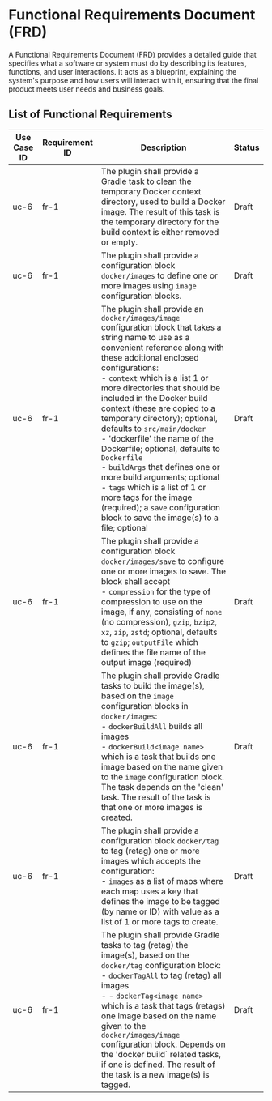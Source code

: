 # Functional Requirements Document (FRD)

A Functional Requirements Document (FRD) provides a detailed guide that specifies what a software or system must do by 
describing its features, functions, and user interactions. It acts as a blueprint, explaining the system's purpose and 
how users will interact with it, ensuring that the final product meets user needs and business goals.

## List of Functional Requirements

| Use Case ID | Requirement ID | Description                                                                                                                                                                                                                                                                                                                                                                                                                                                                                                                                                                                                                                                                               | Status |
|-------------|----------------|-------------------------------------------------------------------------------------------------------------------------------------------------------------------------------------------------------------------------------------------------------------------------------------------------------------------------------------------------------------------------------------------------------------------------------------------------------------------------------------------------------------------------------------------------------------------------------------------------------------------------------------------------------------------------------------------|--------|
| uc-6        | fr-1           | The plugin shall provide a Gradle task to clean the temporary Docker context directory, used to build a Docker image.  The result of this task is the temporary directory for the build context is either removed or empty.                                                                                                                                                                                                                                                                                                                                                                                                                                                               | Draft  |
| uc-6        | fr-1           | The plugin shall provide a configuration block `docker/images` to define one or more images using `image` configuration blocks.                                                                                                                                                                                                                                                                                                                                                                                                                                                                                                                                                           | Draft  |
| uc-6        | fr-1           | The plugin shall provide an `docker/images/image` configuration block that takes a string name to use as a convenient reference along with these additional enclosed configurations:<br/>- `context` which is a list 1 or more directories that should be included in the Docker build context (these are copied to a temporary directory); optional, defaults to `src/main/docker`<br/>- 'dockerfile' the name of the Dockerfile; optional, defaults to `Dockerfile`<br/>- `buildArgs` that defines one or more build arguments; optional<br/>- `tags` which is a list of 1 or more tags for the image (required); a `save` configuration block to save the image(s) to a file; optional | Draft  |
| uc-6        | fr-1           | The plugin shall provide a configuration block `docker/images/save` to configure one or more images to save.  The block shall accept<br/>- `compression` for the type of compression to use on the image, if any, consisting of `none` (no compression), `gzip`, `bzip2`, `xz`, `zip`, `zstd`; optional, defaults to `gzip`; `outputFile` which defines the file name of the output image (required)                                                                                                                                                                                                                                                                                      | Draft  |
| uc-6        | fr-1           | The plugin shall provide Gradle tasks to build the image(s), based on the `image` configuration blocks in `docker/images`:<br/>- `dockerBuildAll` builds all images<br/>- `dockerBuild<image name>` which is a task that builds one image based on the name given to the `image` configuration block.  The task depends on the 'clean' task.  The result of the task is that one or more images is created.                                                                                                                                                                                                                                                                               | Draft  |
| uc-6        | fr-1           | The plugin shall provide a configuration block `docker/tag` to tag (retag) one or more images which accepts the configuration:<br/>- `images` as a list of maps where each map uses a key that defines the image to be tagged (by name or ID) with value as a list of 1 or more tags to create.                                                                                                                                                                                                                                                                                                                                                                                           | Draft  |
| uc-6        | fr-1           | The plugin shall provide Gradle tasks to tag (retag) the image(s), based on the `docker/tag` configuration block:<br/>- `dockerTagAll` to tag (retag) all images<br/>- - `dockerTag<image name>` which is a task that tags (retags) one image based on the name given to the `docker/images/image` configuration block.  Depends on the 'docker build` related tasks, if one is defined.  The result of the task is a new image(s) is tagged.                                                                                                                                                                                                                                             | Draft  |

